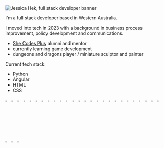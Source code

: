 <img max-width="100%" alt="Jessica Hek, full stack developer banner" src="https://github.com/user-attachments/assets/dd30679a-873a-4734-afd1-a31cd08b6d5a">


I'm a full stack developer based in Western Australia.

I moved into tech in 2023 with a background in business process improvement, policy development and communications. 

 - <a href="https://shecodes.com.au/">She Codes Plus</a> alumni and mentor
 - currently learning game development
 - dungeons and dragons player / miniature sculptor and painter

Current tech stack:
 - Python
 - Angular
 - HTML
 - CSS

<img width="3%" alt="code image" src="https://github.com/user-attachments/assets/534527e3-9315-41a9-9a8b-076f7cc9f4c9">
<img width="3%" alt="game controller" src="https://github.com/user-attachments/assets/73a8f451-de5d-4305-bdbd-bda29083ee49">
<img width="3%" alt="D20 dice" src="https://github.com/user-attachments/assets/326c9493-eb74-411b-97b0-346222aa6147">
<img width="3%" alt="full stack pancakes" src="https://github.com/user-attachments/assets/87a21900-bab8-4fae-84b7-f488a6060500">
<img width="3%" alt="dragon" src="https://github.com/user-attachments/assets/6a047d1a-687f-43e5-ac8e-aec32e6ccf2d">
<img width="3%" alt="artist pallette" src="https://github.com/user-attachments/assets/2b0a1671-284e-4045-a62c-4e89338bf0a9">
<img width="3%" alt="code image" src="https://github.com/user-attachments/assets/534527e3-9315-41a9-9a8b-076f7cc9f4c9">
<img width="3%" alt="game controller" src="https://github.com/user-attachments/assets/73a8f451-de5d-4305-bdbd-bda29083ee49">
<img width="3%" alt="D20 dice" src="https://github.com/user-attachments/assets/326c9493-eb74-411b-97b0-346222aa6147">
<img width="3%" alt="full stack pancakes" src="https://github.com/user-attachments/assets/87a21900-bab8-4fae-84b7-f488a6060500">
<img width="3%" alt="dragon" src="https://github.com/user-attachments/assets/6a047d1a-687f-43e5-ac8e-aec32e6ccf2d">
<img width="3%" alt="artist pallette" src="https://github.com/user-attachments/assets/2b0a1671-284e-4045-a62c-4e89338bf0a9">
<img width="3%" alt="code image" src="https://github.com/user-attachments/assets/534527e3-9315-41a9-9a8b-076f7cc9f4c9">
<img width="3%" alt="game controller" src="https://github.com/user-attachments/assets/73a8f451-de5d-4305-bdbd-bda29083ee49">
<img width="3%" alt="D20 dice" src="https://github.com/user-attachments/assets/326c9493-eb74-411b-97b0-346222aa6147">
<img width="3%" alt="full stack pancakes" src="https://github.com/user-attachments/assets/87a21900-bab8-4fae-84b7-f488a6060500">
<img width="3%" alt="dragon" src="https://github.com/user-attachments/assets/6a047d1a-687f-43e5-ac8e-aec32e6ccf2d">
<img width="3%" alt="artist pallette" src="https://github.com/user-attachments/assets/2b0a1671-284e-4045-a62c-4e89338bf0a9">
<img width="3%" alt="code image" src="https://github.com/user-attachments/assets/534527e3-9315-41a9-9a8b-076f7cc9f4c9">
<img width="3%" alt="game controller" src="https://github.com/user-attachments/assets/73a8f451-de5d-4305-bdbd-bda29083ee49">
<img width="3%" alt="D20 dice" src="https://github.com/user-attachments/assets/326c9493-eb74-411b-97b0-346222aa6147">
<img width="3%" alt="full stack pancakes" src="https://github.com/user-attachments/assets/87a21900-bab8-4fae-84b7-f488a6060500">
<img width="3%" alt="dragon" src="https://github.com/user-attachments/assets/6a047d1a-687f-43e5-ac8e-aec32e6ccf2d">
<img width="3%" alt="artist pallette" src="https://github.com/user-attachments/assets/2b0a1671-284e-4045-a62c-4e89338bf0a9">
<img width="3%" alt="code image" src="https://github.com/user-attachments/assets/534527e3-9315-41a9-9a8b-076f7cc9f4c9">
<img width="3%" alt="game controller" src="https://github.com/user-attachments/assets/73a8f451-de5d-4305-bdbd-bda29083ee49">
<img width="3%" alt="D20 dice" src="https://github.com/user-attachments/assets/326c9493-eb74-411b-97b0-346222aa6147">
<img width="3%" alt="full stack pancakes" src="https://github.com/user-attachments/assets/87a21900-bab8-4fae-84b7-f488a6060500">
<img width="3%" alt="dragon" src="https://github.com/user-attachments/assets/6a047d1a-687f-43e5-ac8e-aec32e6ccf2d">
